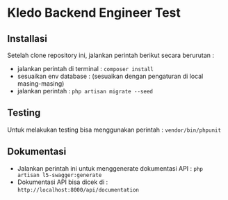 
# Kledo Backend Engineer Test




## Installasi
Setelah clone repository ini, jalankan perintah berikut secara berurutan : 

- jalankan perintah di terminal : ```composer install```
- sesuaikan env database : (sesuaikan dengan pengaturan di local masing-masing)
- jalankan perintah : ```php artisan migrate --seed```

## Testing
Untuk melakukan testing bisa menggunakan perintah : `vendor/bin/phpunit`

## Dokumentasi
- Jalankan perintah ini untuk menggenerate dokumentasi API : ```php artisan l5-swagger:generate```
- Dokumentasi API bisa dicek di : `http://localhost:8000/api/documentation`

